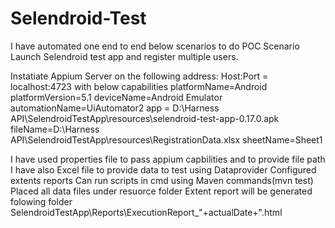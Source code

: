 # Selendroid-Test
I have automated one end to end below scenarios to do POC
Scenario
Launch Selendroid test app and register multiple users.


Instatiate Appium Server on the following address: Host:Port = localhost:4723
with below capabilities
platformName=Android
platformVersion=5.1
deviceName=Android Emulator
automationName=UiAutomator2
app = D:\\Harness API\\SelendroidTestApp\\resources\\selendroid-test-app-0.17.0.apk
fileName=D:\\Harness API\\SelendroidTestApp\\resources\\RegistrationData.xlsx
sheetName=Sheet1

I have used properties file to pass appium capbilities and to provide file path
I have also Excel file to provide data to test using Dataprovider
Configured extents reports
Can run scripts in cmd using Maven commands(mvn test)
Placed all data files under resuorce folder
Extent report will be generated folowing folder SelendroidTestApp\Reports\ExecutionReport_"+actualDate+".html
